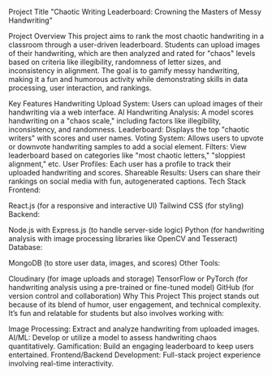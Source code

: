 Project Title
"Chaotic Writing Leaderboard: Crowning the Masters of Messy Handwriting"

Project Overview
This project aims to rank the most chaotic handwriting in a classroom through a user-driven leaderboard. Students can upload images of their handwriting, which are then analyzed and rated for "chaos" levels based on criteria like illegibility, randomness of letter sizes, and inconsistency in alignment. The goal is to gamify messy handwriting, making it a fun and humorous activity while demonstrating skills in data processing, user interaction, and rankings.

Key Features
Handwriting Upload System: Users can upload images of their handwriting via a web interface.
AI Handwriting Analysis: A model scores handwriting on a "chaos scale," including factors like illegibility, inconsistency, and randomness.
Leaderboard: Displays the top "chaotic writers" with scores and user names.
Voting System: Allows users to upvote or downvote handwriting samples to add a social element.
Filters: View leaderboard based on categories like "most chaotic letters," "sloppiest alignment," etc.
User Profiles: Each user has a profile to track their uploaded handwriting and scores.
Shareable Results: Users can share their rankings on social media with fun, autogenerated captions.
Tech Stack
Frontend:

React.js (for a responsive and interactive UI)
Tailwind CSS (for styling)
Backend:

Node.js with Express.js (to handle server-side logic)
Python (for handwriting analysis with image processing libraries like OpenCV and Tesseract)
Database:

MongoDB (to store user data, images, and scores)
Other Tools:

Cloudinary (for image uploads and storage)
TensorFlow or PyTorch (for handwriting analysis using a pre-trained or fine-tuned model)
GitHub (for version control and collaboration)
Why This Project
This project stands out because of its blend of humor, user engagement, and technical complexity. It’s fun and relatable for students but also involves working with:

Image Processing: Extract and analyze handwriting from uploaded images.
AI/ML: Develop or utilize a model to assess handwriting chaos quantitatively.
Gamification: Build an engaging leaderboard to keep users entertained.
Frontend/Backend Development: Full-stack project experience involving real-time interactivity.



